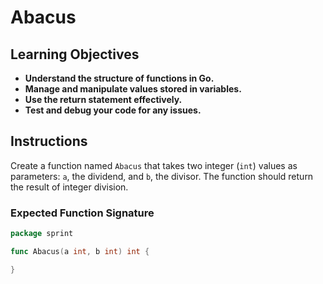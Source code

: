 # Abacus

## Learning Objectives

- **Understand the structure of functions in Go.**
- **Manage and manipulate values stored in variables.**
- **Use the return statement effectively.**
- **Test and debug your code for any issues.**

## Instructions

Create a function named `Abacus` that takes two integer (`int`) values as parameters: `a`, the dividend, and `b`, the divisor. The function should return the result of integer division.

### Expected Function Signature

```go
package sprint

func Abacus(a int, b int) int {

}
```
